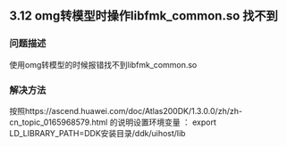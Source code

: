 ## 3.12 omg转模型时操作libfmk_common.so 找不到
### 问题描述
使用omg转模型的时候报错找不到libfmk_common.so

### 解决方法
按照https://ascend.huawei.com/doc/Atlas200DK/1.3.0.0/zh/zh-cn_topic_0165968579.html 的说明设置环境变量 ：
export  LD_LIBRARY_PATH=DDK安装目录/ddk/uihost/lib


